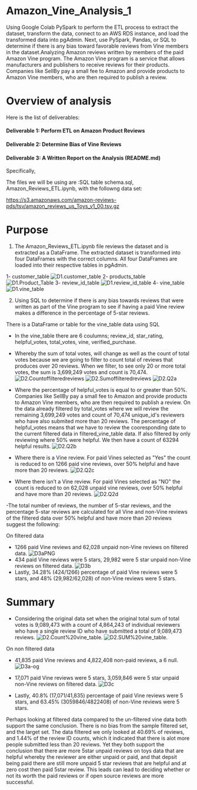 # Amazon_Vine_Analysis_1
Using Google Colab PySpark to perform the ETL process to extract the dataset, transform the data, connect to an AWS RDS instance, and load the transformed data into pgAdmin. Next, use PySpark, Pandas, or SQL to determine if there is any bias toward favorable reviews from Vine members in the dataset.Analyzing Amazon reviews written by members of the paid Amazon Vine program. The Amazon Vine program is a service that allows manufacturers and publishers to receive reviews for their products. Companies like SellBy pay a small fee to Amazon and provide products to Amazon Vine members, who are then required to publish a review.


# Overview of analysis

Here is the list of deliverables:

#### Deliverable 1: Perform ETL on Amazon Product Reviews
#### Deliverable 2: Determine Bias of Vine Reviews
#### Deliverable 3: A Written Report on the Analysis (README.md)


Specifically,

The files we will be using are :SQL table schema.sql, Amazon_Reviews_ETL.ipynb, with the followng data set: 

https://s3.amazonaws.com/amazon-reviews-pds/tsv/amazon_reviews_us_Toys_v1_00.tsv.gz


# Purpose

1) The Amazon_Reviews_ETL.ipynb file reviews the dataset and is extracted as a DataFrame. The extracted dataset is transformed into four DataFrames with the correct columns.
All four DataFrames are loaded into their respective tables in pgAdmin.

1- customer_table ![D1.customer_table](https://github.com/735713038455163/Amazon_Vine_Analysis_1/blob/master/D1-%20Tables%20%26%20Code/D1.customer_table.PNG)
2- products_table ![D1.Product_Table](https://github.com/735713038455163/Amazon_Vine_Analysis_1/blob/master/D1-%20Tables%20%26%20Code/D1.Product_Table.PNG)
3- review_id_table ![D1.review_id_table](https://github.com/735713038455163/Amazon_Vine_Analysis_1/blob/master/D1-%20Tables%20%26%20Code/D1.review_id_table.PNG)
4- vine_table ![D1.vine_table](https://github.com/735713038455163/Amazon_Vine_Analysis_1/blob/master/D1-%20Tables%20%26%20Code/D1.vine_table.PNG)

2) Using SQL to determine if there is any bias towards reviews that were written as part of the Vine program to see if having a paid Vine review makes a difference in the percentage of 5-star reviews.

There is a DataFrame or table for the vine_table data using SQL

- In the vine_table there are 6 coulumns; review_id, star_rating, helpful_votes, total_votes, vine, verified_purchase. 

- Whereby the sum of total votes, will change as well as the count of total votes because we are going to filter to count total of reviews that produces over 20 reviews. When we filter, to see only 20 or more total votes, the sum is 3,699,249 votes and count is 70,474.
![D2.Countoffilteredreviews](https://github.com/735713038455163/Amazon_Vine_Analysis_1/blob/master/D2-%20Tables%20%26%20Code/D2.Countoffilteredreviews..PNG)
![D2.Sumoffilteredreviews](https://github.com/735713038455163/Amazon_Vine_Analysis_1/blob/master/D2-%20Tables%20%26%20Code/D2.Sumoffilteredreviews..PNG)
![D2.Q2a](https://github.com/735713038455163/Amazon_Vine_Analysis_1/blob/master/D2-%20Tables%20%26%20Code/D2.Q2a.PNG)

- Where the percentage of helpful_votes is equal to or greater than 50%. Companies like SellBy pay a small fee to Amazon and provide products to Amazon Vine members, who are then required to publish a review. On the data already filtered by total_votes where we will review the remaining 3,699,249 votes and count of 70,474 unique_id's reviewers who have also submited more than 20 reviews. The percentage of helpful_votes means that we have to review the cooresponding date to the current filtered data in filtered_vine_table data. If also filtered by only reviewing where 50% were helpful. We then have a count of 63294 helpful results.
![D2.Q2b](https://github.com/735713038455163/Amazon_Vine_Analysis_1/blob/master/D2-%20Tables%20%26%20Code/D2.Q2b.PNG) 

- Where there is a Vine review. For paid Vines selected as "Yes" the count is reduced to on 1266 paid vine reviews, over 50% helpful and have more than 20 reviews. 
![D2.Q2c](https://github.com/735713038455163/Amazon_Vine_Analysis_1/blob/master/D2-%20Tables%20%26%20Code/D2.Q2c.PNG)

- Where there isn’t a Vine review. For paid Vines selected as "NO" the count is reduced to on 62,028 unpaid vine reviews, over 50% helpful and have more than 20 reviews.
![D2.Q2d](https://github.com/735713038455163/Amazon_Vine_Analysis_1/blob/master/D2-%20Tables%20%26%20Code/D2.Q2d.PNG)

-The total number of reviews, the number of 5-star reviews, and the percentage 5-star reviews are calculated for all Vine and non-Vine reviews of the filtered data over 50% helpful and have more than 20 reviews suggest the following:

On filtered data
- 1266 paid Vine reviews and 62,028 unpaid non-Vine reviews on filtered data.
![D3aPNG](https://github.com/735713038455163/Amazon_Vine_Analysis_1/blob/master/D2-%20Tables%20%26%20Code/D3aPNG.PNG)
- 434 paid Vine reviews were 5 stars, 29,982 were 5 star unpaid non-Vine reviews on filtered data. 
![D3b](https://github.com/735713038455163/Amazon_Vine_Analysis_1/blob/master/D2-%20Tables%20%26%20Code/D3b.PNG)
- Lastly, 34.28% (424/1266) percentage of paid Vine reviews were 5 stars, and 48% (29,982/62,028) of non-Vine reviews were 5 stars.

# Summary 

- Considering the original data set when the original total sum of total votes is 9,089,473 with a count of 4,864,243 of individual reviewers who have a single review ID who have submitted a total of 9,089,473 reviews.
![D2.Count%20vine_table.](https://github.com/735713038455163/Amazon_Vine_Analysis_1/blob/master/D2-%20Tables%20%26%20Code/D2.Count%20vine_table..PNG)
![D2.SUM%20vine_table.](https://github.com/735713038455163/Amazon_Vine_Analysis_1/blob/master/D2-%20Tables%20%26%20Code/D2.SUM%20vine_table..PNG)

On non filtered data
-  41,835 paid Vine reviews and 4,822,408 non-paid reviews, a 6 null. 
![D3a-og](https://github.com/735713038455163/Amazon_Vine_Analysis_1/blob/master/D2-%20Tables%20%26%20Code/D3a-og.PNG)
- 17,071 paid Vine reviews were 5 stars, 3,059,846 were 5 star unpaid non-Vine reviews on filtered data. 
![D3c](https://github.com/735713038455163/Amazon_Vine_Analysis_1/blob/master/D2-%20Tables%20%26%20Code/D3c.PNG)

- Lastly, 40.8% (17,071/41,835) percentage of paid Vine reviews were 5 stars, and 63.45% (3059846/4822408) of non-Vine reviews were 5 stars.

Perhaps looking at filtered data compared to the un-filtered vine data both support the same conclusion. There is no bias from the sample filtered set, and the larget set. The data filtered we only looked at 40.69% of reviews, and 1.44% of the review ID counts, which it indicated that there is alot more people submitted less than 20 reviews. Yet they both support the conclusion that there are more 5star unpaid reviews on toys data that are helpful whereby the reviewer are either unpaid or paid, and that depsit being paid there are still more unpaid 5 star reviews that are helpful and at zero cost then paid 5star review. This leads can lead to deciding whether or not its worth the paid reviews or if open source reviews are more successful. 



